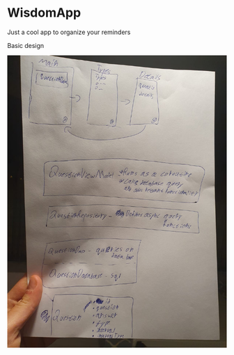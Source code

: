 # WisdomApp
Just a cool app to organize your reminders



Basic design

![](images/widsom_design.jpeg)
